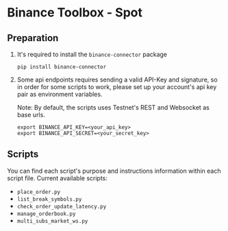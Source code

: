 # Binance Toolbox - Spot

## Preparation
1. It's required to install the `binance-connector` package

    ```shell
    pip install binance-connector
    ```
   
2. Some api endpoints requires sending a valid API-Key and signature, so in order for some scripts to work, please set up 
your account's api key pair as environment variables.

    Note: By default, the scripts uses Testnet's REST and Websocket as base urls.

    ```shell
    export BINANCE_API_KEY=<your_api_key>
    export BINANCE_API_SECRET=<your_secret_key>
    ```
   
## Scripts
You can find each script's purpose and instructions information within each script file.
Current available scripts:

- `place_order.py`
- `list_break_symbols.py`
- `check_order_update_latency.py`
- `manage_orderbook.py`
- `multi_subs_market_ws.py`

